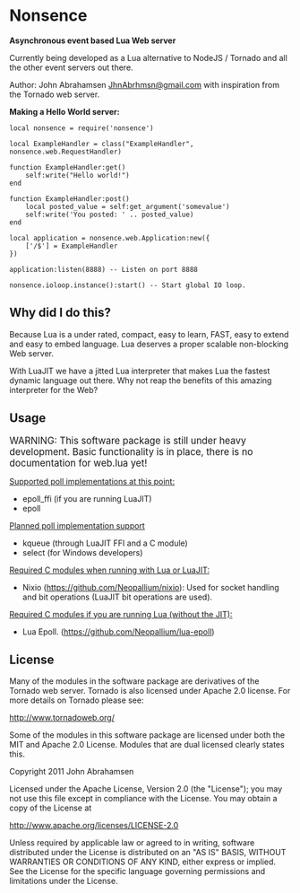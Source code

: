 Nonsence
========

<b>Asynchronous event based Lua Web server</b>

Currently being developed as a Lua alternative to NodeJS / Tornado and all the other event servers out there. 

Author: John Abrahamsen <JhnAbrhmsn@gmail.com> with inspiration from the Tornado web server.

<b>Making a Hello World server:</b>

	local nonsence = require('nonsence')

	local ExampleHandler = class("ExampleHandler", nonsence.web.RequestHandler)

	function ExampleHandler:get()
		self:write("Hello world!")
	end

	function ExampleHandler:post()
		local posted_value = self:get_argument('somevalue')
		self:write('You posted: ' .. posted_value)
	end

	local application = nonsence.web.Application:new({ 
		['/$'] = ExampleHandler
	})

	application:listen(8888) -- Listen on port 8888

	nonsence.ioloop.instance():start() -- Start global IO loop.

Why did I do this?
---
Because Lua is a under rated, compact, easy to learn, FAST, easy to extend and easy to embed language. Lua deserves a proper scalable non-blocking Web server.

With LuaJIT we have a jitted Lua interpreter that makes Lua the fastest dynamic language out there. Why not reap the benefits of this amazing interpreter for the Web?


Usage
-----

<big>WARNING: This software package is still under heavy development. Basic functionality is in place, there is no documentation for web.lua yet!</big>

<u>Supported poll implementations at this point:</u>

* epoll_ffi (if you are running LuaJIT)
* epoll

<u>Planned poll implementation support</u>

* kqueue (through LuaJIT FFI and a C module)
* select (for Windows developers)

<u>Required C modules when running with Lua or LuaJIT:</u>

* Nixio (https://github.com/Neopallium/nixio): Used for socket handling and bit operations (LuaJIT bit operations are used).

<u>Required C modules if you are running Lua (without the JIT):</u>

* Lua Epoll. (https://github.com/Neopallium/lua-epoll)

License
-------

Many of the modules in the software package are derivatives of the 
Tornado web server. Tornado is also licensed under Apache 2.0 license.
For more details on Tornado please see:

http://www.tornadoweb.org/

Some of the modules in this software package are licensed under
both the MIT and Apache 2.0 License. Modules that are dual licensed 
clearly states this.

Copyright 2011 John Abrahamsen

Licensed under the Apache License, Version 2.0 (the "License");
you may not use this file except in compliance with the License.
You may obtain a copy of the License at

http://www.apache.org/licenses/LICENSE-2.0

Unless required by applicable law or agreed to in writing, software
distributed under the License is distributed on an "AS IS" BASIS,
WITHOUT WARRANTIES OR CONDITIONS OF ANY KIND, either express or implied.
See the License for the specific language governing permissions and
limitations under the License.



